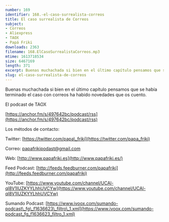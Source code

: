 ```yaml
---
number: 169
identifier: 168.-el-caso-surrealista-correos
title: El caso surrealista de Correos
subject:
- Correos
- Aliexpress
- TAOX
- Papá Friki
downloads: 2363
filename: 168.ElCasoSurrealistaCorreos.mp3
mtime: 1613718534
size: 6467169
length: 371
excerpt: Buenas muchachada si bien en el último capítulo pensamos que se había terminado el caso con correos ha habido novedades que os cuento.
slug: el-caso-surrealista-de-correos
---
```

Buenas muchachada si bien en el último capítulo pensamos que se había terminado el caso con correos ha habido novedades que os cuento.

El podcast de TAOX

[https://anchor.fm/s/497642bc/podcast/rss](https://anchor.fm/s/497642bc/podcast/rss)

Los métodos de contacto:

Twitter: [https://twitter.com/papa\_friki](https://twitter.com/papa_friki)

Correo: [papafrikipodast@gmail.com](https://archive.org/details/papafrikipodast@gmail.com)

Web: [http://www.papafriki.es](http://www.papafriki.es/)

Feed Podcast: [http://feeds.feedburner.com/papafriki](http://feeds.feedburner.com/papafriki)

YouTube: [https://www.youtube.com/channel/UCAl-ql8V1IUZKYYLhhUVCYw](https://www.youtube.com/channel/UCAl-ql8V1IUZKYYLhhUVCYw)

Sumando Podcast: [https://www.ivoox.com/sumando-podcast\_fg\_f1636623\_filtro\_1.xml](https://www.ivoox.com/sumando-podcast_fg_f1636623_filtro_1.xml)